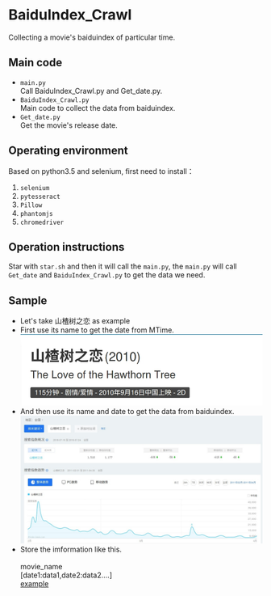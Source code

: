 # BaiduIndex_Crawl
Collecting a movie's baiduindex of particular time.
## Main code
* `main.py`<br>
    Call BaiduIndex_Crawl.py and Get_date.py.<br>
* `BaiduIndex_Crawl.py`<br>
    Main code to collect the data from baiduindex.<br>
* `Get_date.py`<br>
    Get the movie's release date.<br>
## Operating environment
Based on python3.5 and selenium, first need to install：<br>
1. `selenium`
2. `pytesseract`
3. `Pillow`
4. `phantomjs`
5. `chromedriver`
## Operation instructions
Star with `star.sh` and then it will call the `main.py`, the `main.py` will call `Get_date` and `BaiduIndex_Crawl.py` to get the data we need.<br>
## Sample
* Let's take 山楂树之恋 as example<br>
* First use its name to get the date from MTime.<br>
![date](https://github.com/Czt1998/BaiduIndex_Crawl/blob/master/pic/date)
* And then use its name and date to get the data from baiduindex.<br>
![](https://github.com/Czt1998/BaiduIndex_Crawl/blob/master/pic/baidu.jpg)
* Store the imformation like this.<br><br>
movie_name <br>
[date1:data1,date2:data2....]<br>
[example](https://github.com/Czt1998/BaiduIndex_Crawl/blob/master/pic/4151110.txt)
